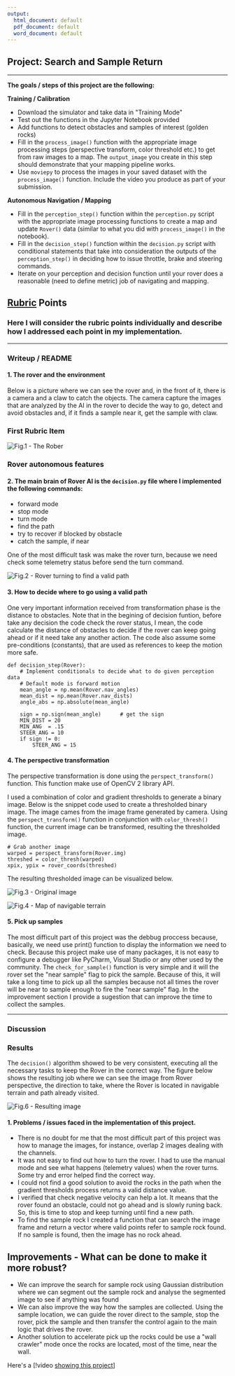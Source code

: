 ```yaml
---
output:
  html_document: default
  pdf_document: default
  word_document: default
---
```

## Project: Search and Sample Return

---


**The goals / steps of this project are the following:**  

**Training / Calibration**  

* Download the simulator and take data in "Training Mode"
* Test out the functions in the Jupyter Notebook provided
* Add functions to detect obstacles and samples of interest (golden rocks)
* Fill in the `process_image()` function with the appropriate image processing steps (perspective transform, color threshold etc.) to get from raw images to a map.  The `output_image` you create in this step should demonstrate that your mapping pipeline works.
* Use `moviepy` to process the images in your saved dataset with the `process_image()` function.  Include the video you produce as part of your submission.

**Autonomous Navigation / Mapping**

* Fill in the `perception_step()` function within the `perception.py` script with the appropriate image processing functions to create a map and update `Rover()` data (similar to what you did with `process_image()` in the notebook). 
* Fill in the `decision_step()` function within the `decision.py` script with conditional statements that take into consideration the outputs of the `perception_step()` in deciding how to issue throttle, brake and steering commands. 
* Iterate on your perception and decision function until your rover does a reasonable (need to define metric) job of navigating and mapping.  

[//]: # (Image References)

[image1]: ./misc/rover_image.jpg
[image2]: ./calibration_images/example_grid1.jpg
[image3]: ./calibration_images/example_rock1.jpg
[image4]: ./output/warped_example.jpg
[image5]: ./output/warped_threshed.jpg
[image6]: ./misc/rover_turn.jpg
[image7]: ./misc/travelled.jpg

## [Rubric]() Points
### Here I will consider the rubric points individually and describe how I addressed each point in my implementation.  

---

### Writeup / README

#### 1. The rover and the environment  

Below is a picture where we can see the rover and, in the front of it, there is a camera and a claw to catch the objects.
The camera capture the images that are analyzed by the AI in the rover to decide the way to go, detect and avoid obstacles and, if it finds a sample near it, get the sample with claw.

### First Rubric Item

![Fig.1 - The Rober][image1]

### Rover autonomous features

#### 2. The main brain of Rover AI is the `decision.py` file where I implemented the following commands:
- forward mode
- stop mode
- turn mode
- find the path
- try to recover if blocked by obstacle
- catch the sample, if near

One of the most difficult task was make the rover turn, because we need check some telemetry status before send the 
turn command. 

![Fig.2 - Rover turning to find a valid path][image6]


#### 3. How to decide where to go using a valid path

One very important information received from transformation phase is the distance to obstacles.
Note that in the begining of decision funtion, before take any decision the code check the rover status, 
I mean, the code calculate the distance of obstacles to decide if the rover can keep going ahead or if it need take any another action. The code also assume some pre-conditions (constants), that are used as references to keep the motion more safe.

```{python}
def decision_step(Rover):
    # Implement conditionals to decide what to do given perception data
    # Default mode is forward motion
    mean_angle = np.mean(Rover.nav_angles)
    mean_dist = np.mean(Rover.nav_dists)
    angle_abs = np.absolute(mean_angle)

    sign = np.sign(mean_angle)      # get the sign
    MIN_DIST = 20
    MIN_ANG  = .15
    STEER_ANG = 10
    if sign != 0:
        STEER_ANG = 15 
```

#### 4. The perspective transformation

The perspective transformation is done using the `perspect_transform()` function. This function make use of OpenCV 2 library API. 

I used a combination of color and gradient thresholds to generate a binary image.
Below is the snippet code used to create a thresholded binary image.
The image cames from the image frame generated by camera. Using the `perspect_transform()` function in conjunction with `color_thresh()` function, the current image can be transformed, resulting the thresholded image.


```{python}
# Grab another image
warped = perspect_transform(Rover.img)
threshed = color_thresh(warped)
xpix, ypix = rover_coords(threshed)
```

The resulting thresholded image can be visualized below.

![Fig.3 - Original image][image4]

![Fig.4 - Map of navigable terrain][image5]

#### 5. Pick up samples

The most difficult part of this project was the debbug proccess because, basically, we need use print() function to display the information we need to check. Because this project make use of many packages, it is not easy to configure a debugger like PyCharm, Visual Studio or any other used by the community.
The `check_for_sample()` function is very simple and it will the rover set the "near sample" flag to pick the sample. Because of this, it will take a long time to pick up all the samples because not all times the rover will be near to sample enough to fire the "near sample" flag. In the improvement section I provide a sugestion that can improve the time to collect the samples.

---

### Discussion

### Results

The `decision()` algorithm showed to be very consistent, executing all the necessary tasks to keep the Rover in the correct way.
The figure below shows the resulting job where we can see the image from Rover perspective, the direction to take, where the Rover is located in navigable terrain and path already visited.

![Fig.6 - Resulting image][image7]

#### 1. Problems  / issues faced in the implementation of this project.

* There is no doubt for me that the most difficult part of this project was how to manage the images, for instance, overlap 2 images dealing with the channels.
* It was not easy to find out how to turn the rover. I had to use the manual mode and see what happens (telemetry values) when the rover turns. Some try and error helped find the correct way.
* I could not find a good solution to avoid the rocks in the path when the gradient thresholds process returns a valid distance value.
* I verified that check negative velocity can help a lot. It means that the rover found an obstacle, could not go ahead and is slowly runing back. So, this is time to stop and keep turning until find a new path.
* To find the sample rock I created a function that can search the image frame and return a vector where valid points refer to sample rock found. If no sample is found, then the image has no rock ahead.

## Improvements - What can be done to make it more robust?

* We can improve the search for sample rock using Gaussian distribution where we can segment out the sample rock and analyse the segmented image to see if anything was found
* We can also improve the way how the samples are collected. Using the sample location, we can guide the rover direct to the sample, stop the rover, pick the sample and then transfer the control again to the main logic that drives the rover.
* Another solution to accelerate pick up the rocks could be use a "wall crawler" mode once the rocks are located, most of the time, near the wall.

Here's a [!video [showing this project](https://youtu.be/zAKd0hIIrnk)]